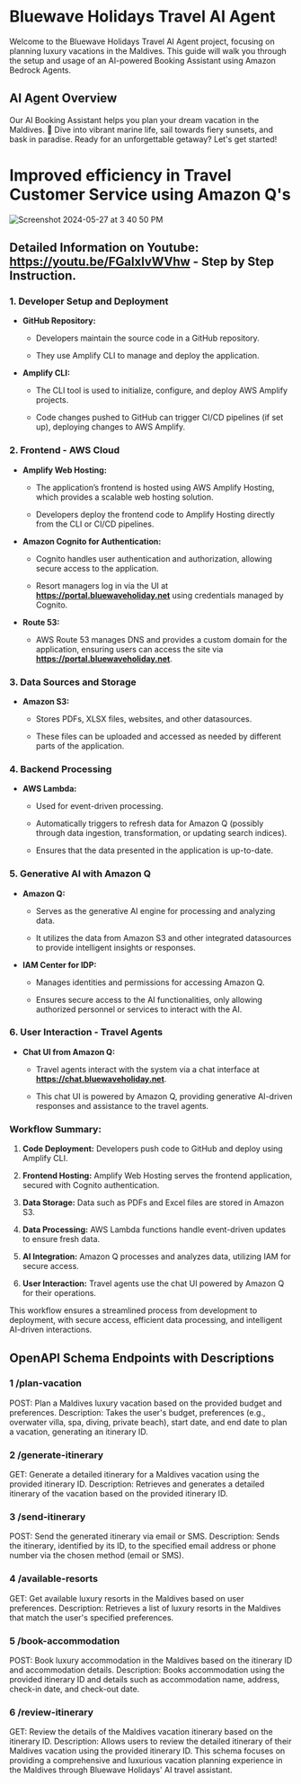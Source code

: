# Bluewave Holidays Travel AI Agent
Welcome to the Bluewave Holidays Travel AI Agent project, focusing on planning luxury vacations in the Maldives. This guide will walk you through the setup and usage of an AI-powered Booking Assistant using Amazon Bedrock Agents.

## AI  Agent Overview
Our AI Booking Assistant helps you plan your dream vacation in the Maldives. 🌴 Dive into vibrant marine life, sail towards fiery sunsets, and bask in paradise. Ready for an unforgettable getaway? Let's get started!


# Improved efficiency in Travel Customer Service using Amazon Q's  

![Screenshot 2024-05-27 at 3 40 50 PM](https://github.com/jayyanar/bluewave-ai-agent/assets/12956021/5d8563e1-b178-41ee-97df-41932a9e2a8f)


## Detailed Information on Youtube: https://youtu.be/FGaIxlvWVhw - Step by Step Instruction.


### 1\. Developer Setup and Deployment

*   **GitHub Repository:**
    
    *   Developers maintain the source code in a GitHub repository.
        
    *   They use Amplify CLI to manage and deploy the application.
        
*   **Amplify CLI:**
    
    *   The CLI tool is used to initialize, configure, and deploy AWS Amplify projects.
        
    *   Code changes pushed to GitHub can trigger CI/CD pipelines (if set up), deploying changes to AWS Amplify.
        

### 2\. Frontend - AWS Cloud

*   **Amplify Web Hosting:**
    
    *   The application’s frontend is hosted using AWS Amplify Hosting, which provides a scalable web hosting solution.
        
    *   Developers deploy the frontend code to Amplify Hosting directly from the CLI or CI/CD pipelines.
        
*   **Amazon Cognito for Authentication:**
    
    *   Cognito handles user authentication and authorization, allowing secure access to the application.
        
    *   Resort managers log in via the UI at **https://portal.bluewaveholiday.net** using credentials managed by Cognito.
        
*   **Route 53:**
    
    *   AWS Route 53 manages DNS and provides a custom domain for the application, ensuring users can access the site via **https://portal.bluewaveholiday.net**.
        

### 3\. Data Sources and Storage

*   **Amazon S3:**
    
    *   Stores PDFs, XLSX files, websites, and other datasources.
        
    *   These files can be uploaded and accessed as needed by different parts of the application.
        

### 4\. Backend Processing

*   **AWS Lambda:**
    
    *   Used for event-driven processing.
        
    *   Automatically triggers to refresh data for Amazon Q (possibly through data ingestion, transformation, or updating search indices).
        
    *   Ensures that the data presented in the application is up-to-date.
        

### 5\. Generative AI with Amazon Q

*   **Amazon Q:**
    
    *   Serves as the generative AI engine for processing and analyzing data.
        
    *   It utilizes the data from Amazon S3 and other integrated datasources to provide intelligent insights or responses.
        
*   **IAM Center for IDP:**
    
    *   Manages identities and permissions for accessing Amazon Q.
        
    *   Ensures secure access to the AI functionalities, only allowing authorized personnel or services to interact with the AI.
        

### 6\. User Interaction - Travel Agents

*   **Chat UI from Amazon Q:**
    
    *   Travel agents interact with the system via a chat interface at **https://chat.bluewaveholiday.net**.
        
    *   This chat UI is powered by Amazon Q, providing generative AI-driven responses and assistance to the travel agents.
        

### Workflow Summary:

1.  **Code Deployment:** Developers push code to GitHub and deploy using Amplify CLI.
    
2.  **Frontend Hosting:** Amplify Web Hosting serves the frontend application, secured with Cognito authentication.
    
3.  **Data Storage:** Data such as PDFs and Excel files are stored in Amazon S3.
    
4.  **Data Processing:** AWS Lambda functions handle event-driven updates to ensure fresh data.
    
5.  **AI Integration:** Amazon Q processes and analyzes data, utilizing IAM for secure access.
    
6.  **User Interaction:** Travel agents use the chat UI powered by Amazon Q for their operations.
    

This workflow ensures a streamlined process from development to deployment, with secure access, efficient data processing, and intelligent AI-driven interactions.







## OpenAPI Schema Endpoints with Descriptions

### 1 /plan-vacation

POST: Plan a Maldives luxury vacation based on the provided budget and preferences.
Description: Takes the user's budget, preferences (e.g., overwater villa, spa, diving, private beach), start date, and end date to plan a vacation, generating an itinerary ID.

### 2 /generate-itinerary

GET: Generate a detailed itinerary for a Maldives vacation using the provided itinerary ID.
Description: Retrieves and generates a detailed itinerary of the vacation based on the provided itinerary ID.

### 3 /send-itinerary

POST: Send the generated itinerary via email or SMS.
Description: Sends the itinerary, identified by its ID, to the specified email address or phone number via the chosen method (email or SMS).

### 4 /available-resorts

GET: Get available luxury resorts in the Maldives based on user preferences.
Description: Retrieves a list of luxury resorts in the Maldives that match the user's specified preferences.

### 5 /book-accommodation

POST: Book luxury accommodation in the Maldives based on the itinerary ID and accommodation details.
Description: Books accommodation using the provided itinerary ID and details such as accommodation name, address, check-in date, and check-out date.

### 6 /review-itinerary

GET: Review the details of the Maldives vacation itinerary based on the itinerary ID.
Description: Allows users to review the detailed itinerary of their Maldives vacation using the provided itinerary ID.
This schema focuses on providing a comprehensive and luxurious vacation planning experience in the Maldives through Bluewave Holidays' AI travel assistant.

